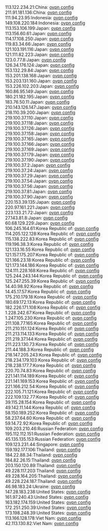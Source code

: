 113.122.234.21:China: [ovpn config](vpn/113_122_234_21.ovpn)  
211.91.181.136:China: [ovpn config](vpn/211_91_181_136.ovpn)  
111.94.23.95:Indonesia: [ovpn config](vpn/111_94_23_95.ovpn)  
149.108.220.184:Indonesia: [ovpn config](vpn/149_108_220_184.ovpn)  
113.153.106.199:Japan: [ovpn config](vpn/113_153_106_199.ovpn)  
113.156.60.61:Japan: [ovpn config](vpn/113_156_60_61.ovpn)  
114.17.108.250:Japan: [ovpn config](vpn/114_17_108_250.ovpn)  
119.83.34.66:Japan: [ovpn config](vpn/119_83_34_66.ovpn)  
121.103.191.116:Japan: [ovpn config](vpn/121_103_191_116.ovpn)  
121.111.82.223:Japan: [ovpn config](vpn/121_111_82_223.ovpn)  
123.0.77.8:Japan: [ovpn config](vpn/123_0_77_8.ovpn)  
126.34.176.124:Japan: [ovpn config](vpn/126_34_176_124.ovpn)  
153.132.29.84:Japan: [ovpn config](vpn/153_132_29_84.ovpn)  
153.201.138.168:Japan: [ovpn config](vpn/153_201_138_168.ovpn)  
153.203.131.160:Japan: [ovpn config](vpn/153_203_131_160.ovpn)  
153.226.102.203:Japan: [ovpn config](vpn/153_226_102_203.ovpn)  
160.86.95.149:Japan: [ovpn config](vpn/160_86_95_149.ovpn)  
180.21.182.195:Japan: [ovpn config](vpn/180_21_182_195.ovpn)  
183.76.50.11:Japan: [ovpn config](vpn/183_76_50_11.ovpn)  
210.143.126.147:Japan: [ovpn config](vpn/210_143_126_147.ovpn)  
218.110.39.200:Japan: [ovpn config](vpn/218_110_39_200.ovpn)  
219.100.37.110:Japan: [ovpn config](vpn/219_100_37_110.ovpn)  
219.100.37.118:Japan: [ovpn config](vpn/219_100_37_118.ovpn)  
219.100.37.126:Japan: [ovpn config](vpn/219_100_37_126.ovpn)  
219.100.37.158:Japan: [ovpn config](vpn/219_100_37_158.ovpn)  
219.100.37.165:Japan: [ovpn config](vpn/219_100_37_165.ovpn)  
219.100.37.166:Japan: [ovpn config](vpn/219_100_37_166.ovpn)  
219.100.37.169:Japan: [ovpn config](vpn/219_100_37_169.ovpn)  
219.100.37.179:Japan: [ovpn config](vpn/219_100_37_179.ovpn)  
219.100.37.190:Japan: [ovpn config](vpn/219_100_37_190.ovpn)  
219.100.37.2:Japan: [ovpn config](vpn/219_100_37_2.ovpn)  
219.100.37.24:Japan: [ovpn config](vpn/219_100_37_24.ovpn)  
219.100.37.29:Japan: [ovpn config](vpn/219_100_37_29.ovpn)  
219.100.37.54:Japan: [ovpn config](vpn/219_100_37_54.ovpn)  
219.100.37.56:Japan: [ovpn config](vpn/219_100_37_56.ovpn)  
219.100.37.81:Japan: [ovpn config](vpn/219_100_37_81.ovpn)  
219.100.37.90:Japan: [ovpn config](vpn/219_100_37_90.ovpn)  
220.153.39.135:Japan: [ovpn config](vpn/220_153_39_135.ovpn)  
220.97.161.221:Japan: [ovpn config](vpn/220_97_161_221.ovpn)  
223.133.21.72:Japan: [ovpn config](vpn/223_133_21_72.ovpn)  
27.143.81.8:Japan: [ovpn config](vpn/27_143_81_8.ovpn)  
60.68.129.229:Japan: [ovpn config](vpn/60_68_129_229.ovpn)  
106.245.164.61:Korea Republic of: [ovpn config](vpn/106_245_164_61.ovpn)  
114.205.122.128:Korea Republic of: [ovpn config](vpn/114_205_122_128.ovpn)  
115.138.222.83:Korea Republic of: [ovpn config](vpn/115_138_222_83.ovpn)  
119.196.38.3:Korea Republic of: [ovpn config](vpn/119_196_38_3.ovpn)  
121.133.16.55:Korea Republic of: [ovpn config](vpn/121_133_16_55.ovpn)  
121.157.175.207:Korea Republic of: [ovpn config](vpn/121_157_175_207.ovpn)  
121.166.23.18:Korea Republic of: [ovpn config](vpn/121_166_23_18.ovpn)  
121.173.144.186:Korea Republic of: [ovpn config](vpn/121_173_144_186.ovpn)  
124.111.228.168:Korea Republic of: [ovpn config](vpn/124_111_228_168.ovpn)  
125.244.243.144:Korea Republic of: [ovpn config](vpn/125_244_243_144.ovpn)  
125.247.255.39:Korea Republic of: [ovpn config](vpn/125_247_255_39.ovpn)  
14.40.98.92:Korea Republic of: [ovpn config](vpn/14_40_98_92.ovpn)  
14.45.17.57:Korea Republic of: [ovpn config](vpn/14_45_17_57.ovpn)  
175.210.179.18:Korea Republic of: [ovpn config](vpn/175_210_179_18.ovpn)  
180.69.172.13:Korea Republic of: [ovpn config](vpn/180_69_172_13.ovpn)  
182.226.171.108:Korea Republic of: [ovpn config](vpn/182_226_171_108.ovpn)  
1.228.242.67:Korea Republic of: [ovpn config](vpn/1_228_242_67.ovpn)  
1.247.105.230:Korea Republic of: [ovpn config](vpn/1_247_105_230.ovpn)  
211.108.77.165:Korea Republic of: [ovpn config](vpn/211_108_77_165.ovpn)  
211.210.151.124:Korea Republic of: [ovpn config](vpn/211_210_151_124.ovpn)  
211.213.114.133:Korea Republic of: [ovpn config](vpn/211_213_114_133.ovpn)  
211.219.37.144:Korea Republic of: [ovpn config](vpn/211_219_37_144.ovpn)  
211.223.130.73:Korea Republic of: [ovpn config](vpn/211_223_130_73.ovpn)  
211.44.188.3:Korea Republic of: [ovpn config](vpn/211_44_188_3.ovpn)  
218.147.205.243:Korea Republic of: [ovpn config](vpn/218_147_205_243.ovpn)  
218.234.179.103:Korea Republic of: [ovpn config](vpn/218_234_179_103.ovpn)  
218.238.177.7:Korea Republic of: [ovpn config](vpn/218_238_177_7.ovpn)  
220.70.74.83:Korea Republic of: [ovpn config](vpn/220_70_74_83.ovpn)  
221.141.114.189:Korea Republic of: [ovpn config](vpn/221_141_114_189.ovpn)  
221.141.169.153:Korea Republic of: [ovpn config](vpn/221_141_169_153.ovpn)  
221.166.212.54:Korea Republic of: [ovpn config](vpn/221_166_212_54.ovpn)  
222.105.71.121:Korea Republic of: [ovpn config](vpn/222_105_71_121.ovpn)  
222.109.132.77:Korea Republic of: [ovpn config](vpn/222_109_132_77.ovpn)  
39.115.28.154:Korea Republic of: [ovpn config](vpn/39_115_28_154.ovpn)  
49.142.11.144:Korea Republic of: [ovpn config](vpn/49_142_11_144.ovpn)  
58.150.189.252:Korea Republic of: [ovpn config](vpn/58_150_189_252.ovpn)  
58.237.64.60:Korea Republic of: [ovpn config](vpn/58_237_64_60.ovpn)  
59.14.72.92:Korea Republic of: [ovpn config](vpn/59_14_72_92.ovpn)  
109.203.210.46:Russian Federation: [ovpn config](vpn/109_203_210_46.ovpn)  
195.112.112.151:Russian Federation: [ovpn config](vpn/195_112_112_151.ovpn)  
45.135.135.153:Russian Federation: [ovpn config](vpn/45_135_135_153.ovpn)  
109.123.231.44:Singapore: [ovpn config](vpn/109_123_231_44.ovpn)  
159.192.177.106:Thailand: [ovpn config](vpn/159_192_177_106.ovpn)  
184.22.88.34:Thailand: [ovpn config](vpn/184_22_88_34.ovpn)  
184.82.26.15:Thailand: [ovpn config](vpn/184_82_26_15.ovpn)  
203.150.120.89:Thailand: [ovpn config](vpn/203_150_120_89.ovpn)  
49.228.117.203:Thailand: [ovpn config](vpn/49_228_117_203.ovpn)  
49.228.164.205:Thailand: [ovpn config](vpn/49_228_164_205.ovpn)  
49.228.224.187:Thailand: [ovpn config](vpn/49_228_224_187.ovpn)  
46.98.183.24:Ukraine: [ovpn config](vpn/46_98_183_24.ovpn)  
147.28.183.238:United States: [ovpn config](vpn/147_28_183_238.ovpn)  
161.97.240.43:United States: [ovpn config](vpn/161_97_240_43.ovpn)  
163.182.174.159:United States: [ovpn config](vpn/163_182_174_159.ovpn)  
172.251.250.39:United States: [ovpn config](vpn/172_251_250_39.ovpn)  
173.198.248.39:United States: [ovpn config](vpn/173_198_248_39.ovpn)  
113.166.128.178:Viet Nam: [ovpn config](vpn/113_166_128_178.ovpn)  
42.113.130.82:Viet Nam: [ovpn config](vpn/42_113_130_82.ovpn)  
